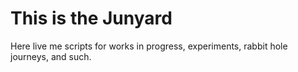 # This is the Junyard

Here live me scripts for works in progress, experiments, rabbit hole journeys, and such.  
